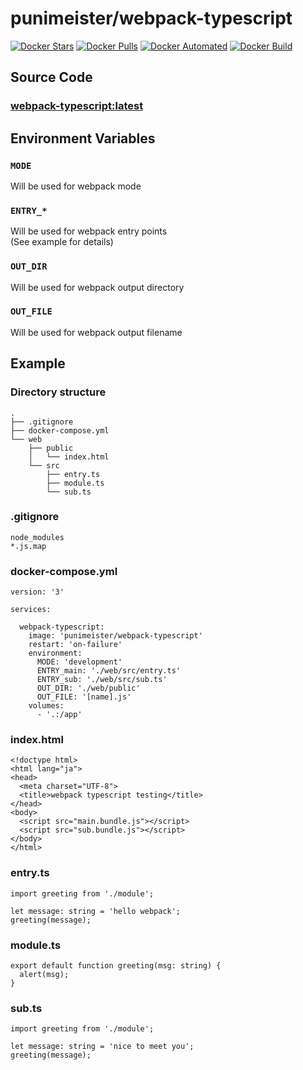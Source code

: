 # punimeister/webpack-typescript

[![Docker Stars](https://img.shields.io/docker/stars/punimeister/webpack-typescript.svg)](https://hub.docker.com/r/punimeister/webpack-typescript/)
[![Docker Pulls](https://img.shields.io/docker/pulls/punimeister/webpack-typescript.svg)](https://hub.docker.com/r/punimeister/webpack-typescript/)
[![Docker Automated](https://img.shields.io/docker/automated/punimeister/webpack-typescript.svg)](https://hub.docker.com/r/punimeister/webpack-typescript/)
[![Docker Build](https://img.shields.io/docker/build/punimeister/webpack-typescript.svg)](https://hub.docker.com/r/punimeister/webpack-typescript/)

## Source Code

### [webpack-typescript:latest](https://github.com/punimeister/docker-webpack-typescript/tree/master/latest)

## Environment Variables

### `MODE`

Will be used for webpack mode

### `ENTRY_*`

Will be used for webpack entry points  
(See example for details)

### `OUT_DIR`

Will be used for webpack output directory

### `OUT_FILE`

Will be used for webpack output filename

## Example

### Directory structure

```
.
├── .gitignore
├── docker-compose.yml
└── web
    ├── public
    │   └── index.html
    └── src
        ├── entry.ts
        ├── module.ts
        └── sub.ts
```

### .gitignore

```
node_modules
*.js.map
```

### docker-compose.yml

```
version: '3'

services:

  webpack-typescript:
    image: 'punimeister/webpack-typescript'
    restart: 'on-failure'
    environment:
      MODE: 'development'
      ENTRY_main: './web/src/entry.ts'
      ENTRY_sub: './web/src/sub.ts'
      OUT_DIR: './web/public'
      OUT_FILE: '[name].js'
    volumes:
      - '.:/app'
```

### index.html

```
<!doctype html>
<html lang="ja">
<head>
  <meta charset="UTF-8">
  <title>webpack typescript testing</title>
</head>
<body>
  <script src="main.bundle.js"></script>
  <script src="sub.bundle.js"></script>
</body>
</html>
```

### entry.ts

```
import greeting from './module';

let message: string = 'hello webpack';
greeting(message);
```

### module.ts

```
export default function greeting(msg: string) {
  alert(msg);
}
```

### sub.ts

```
import greeting from './module';

let message: string = 'nice to meet you';
greeting(message);
```
